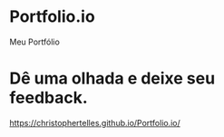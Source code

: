 # Portfolio.io
 Meu Portfólio

 # Dê uma olhada e deixe seu feedback.
 https://christophertelles.github.io/Portfolio.io/
